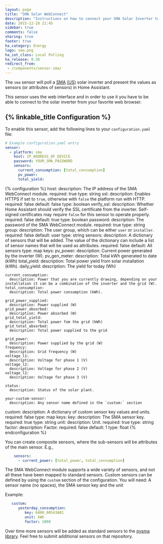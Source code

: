 ```yaml
---
layout: page
title: "SMA Solar WebConnect"
description: "Instructions on how to connect your SMA Solar Inverter to Home Assistant."
date: 2015-12-28 21:45
sidebar: true
comments: false
sharing: true
footer: true
ha_category: Energy
logo: sma.png
ha_iot_class: Local Polling
ha_release: 0.36
redirect_from:
 - /components/sensor.sma/
---
```


The `sma` sensor will poll a [SMA](http://www.sma-solar.com/) [(US)](http://www.sma-america.com/) solar inverter and present the values as sensors (or attributes of sensors) in Home Assistant.

This sensor uses the web interface and in order to use it you have to be able to connect to the solar inverter from your favorite web browser.

## {% linkable_title Configuration %}

To enable this sensor, add the following lines to your `configuration.yaml` file:

```yaml
# Example configuration.yaml entry
sensor:
  - platform: sma
    host: IP_ADDRESS_OF_DEVICE
    password: YOUR_SMA_PASSWORD
    sensors:
      current_consumption: [total_consumption]
      pv_power:
      total_yield:
```

{% configuration %}
host:
  description: The IP address of the SMA WebConnect module.
  required: true
  type: string
ssl:
  description: Enables HTTPS if set to `true`, otherwise with `false` the platform run with HTTP.
  required: false
  default: false
  type: boolean
verify_ssl:
  description: Whether Home Assistant should verify the SSL certificate from the inverter. Self-signed certificates may require `false` for this sensor to operate properly.
  required: false
  default: true
  type: boolean
password:
  description: The password of the SMA WebConnect module.
  required: true
  type: string
group:
  description: The user group, which can be either `user` or `installer`.
  required: false
  default: user
  type: string
sensors:
  description: A dictionary of sensors that will be added. The value of the dictionary can include a list of sensor names that will be used as attributes.
  required: false
  default: All sensors
  type: map
  keys:
    pv_power:
      description: Current power generated by the inverter (W).
    pv_gen_meter:
      description: Total kWh generated to date (kWh)
    total_yield:
      description: Total power yield from solar installation (kWh).
    daily_yield:
      description: The yield for today (Wh)

    current_consumption:
      description: Power that you are currently drawing, depending on your installation it can be a combination of the inverter and the grid (W).
    total_consumption:
      description: Total power consumption (kWh).

    grid_power_supplied:
      description: Power supplied (W)
    grid_power_absorbed:
      description: Power absorbed (W)
    grid_total_yield:
      description: Total power fom the grid (kWh)
    grid_total_absorbed:
      description: Total power supplied to the grid

    grid_power:
      description: Power supplied by the grid (W)
    frequency:
      description: Grid frequency (W)
    voltage_l1:
      description: Voltage for phase 1 (V)
    voltage_l2:
      description: Voltage for phase 2 (V)
    voltage_l2:
      description: Voltage for phase 3 (V)

    status:
      description: Status of the solar plant.

    your-custom-sensor:
      description: Any sensor name defined in the `custom:` section
custom:
  description: A dictionary of custom sensor key values and units.
  required: false
  type: map
  keys:
    key:
      description: The SMA sensor key.
      required: true
      type: string
    unit:
      description: Unit.
      required: true
      type: string
    factor:
      description: Factor.
      required: false
      default: 1
      type: float
{% endconfiguration %}

You can create composite sensors, where the sub-sensors will be attributes of the main sensor. E.g.,

```yaml
    sensors:
      - current_power: [total_power, total_consumption]
```

The SMA WebConnect module supports a wide variety of sensors, and not all these have been mapped to standard sensors. Custom sensors can be defined by using the `custom` section of the configuration. You will need: A sensor name (no spaces), the SMA sensor key and the unit

Example:

```yaml
   custom:
      yesterday_consumption:
         key: 6400_00543A01
         unit: kWh
         factor: 1000
```

Over time more sensors will be added as standard sensors to the [pysma library](https://github.com/kellerza/pysma/blob/master/pysma/__init__.py#L100). Feel free to submit additional sensors on that repository.
